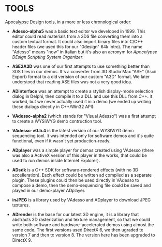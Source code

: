 TOOLS
=====

Apocalypse Design tools, in a more or less chronological order:

* **Adesso-alpha5** was a basic text editor we developed in 1999.
    This editor could read materials from a 3DS file converting them into a custom textual format. It could also import binary files into C/C++ header files (we used this for our "0design" 64k intro).
    The name "Adesso" means "now" in Italian but it's also an acronym for *Apocalypse DEsign Scripting System Organizer*.

* **ASE2A3D** was one of our first attempts to use something better than 3DS files in our demos. It's a converter from 3D Studio Max "ASE" (Ascii Export) format to a old verision of our custom "A3D" format. We later understood that reading ASE files was not a very good idea.

* **ADinterface** was an attempt to create a stylish display-mode selection dialog in Delphi, then compile it to a DLL and use this DLL from C++. It worked, but we never actually used it in a demo (we ended up writing these dialogs directly in C++/Win32 API).

* **VAdesso-alpha2** (which stands for "Visual Adesso") was a first attempt to create a WYSIWYG demo contruction tool.

* **VAdesso-v0.5.4** is the latest version of our WYSIWYG demo sequencing tool. It was intended only for software demos and it's quite functional, even if it wasn't yet production-ready.

* **ADplayer** was a simple player for demos created using VAdesso (there was also a ActiveX version of this player in the works, that could be used to run demos inside Internet Explorer).

* **ADsdk** is a C++ SDK for software-rendered effects (with no 3D accelleration). Each effect could be written ad compiled as a separate plugin. These plugins could then be used directly in VAdesso to compose a demo, then the demo-sequencing file could be saved and played in our demo-player ADplayer.

* **inJPEG** is a library used by VAdesso and ADplayer to download JPEG textures.

* **ADrender** is the base for our latest 3D engine, it is a library that abstracts 3D rasterization and texture management, so that we could write both software and hardware-accelerated demos using almost the same code. The first versions used DirectX 6, we then ugraded to version 7 and then to version 8. The version here has been upgraded to DirectX 9.
